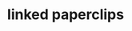 ---
layout: smileys&emotion
title: linked paperclips
emoji: linked_paperclips
permalink: 🖇.html
image: assets/img/3moji/linked_paperclips.png
---